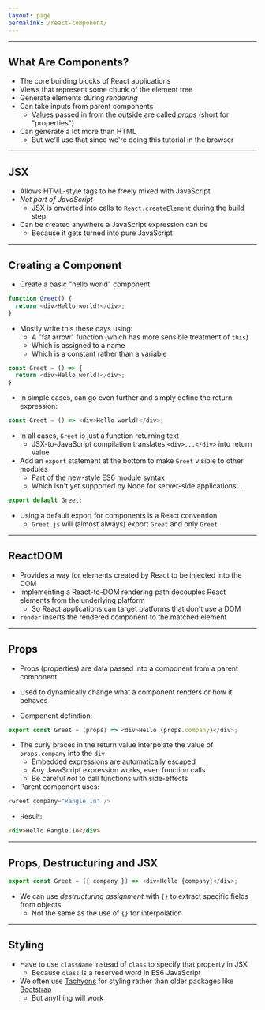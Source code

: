 ```yaml
---
layout: page
permalink: /react-component/
---
```


---

## What Are Components?

- The core building blocks of React applications
- Views that represent some chunk of the element tree
- Generate elements during *rendering*
- Can take inputs from parent components
  - Values passed in from the outside are called *props* (short for "properties")
- Can generate a lot more than HTML
  - But we'll use that since we're doing this tutorial in the browser

---

## JSX

- Allows HTML-style tags to be freely mixed with JavaScript
- *Not part of JavaScript*
  - JSX is onverted into calls to `React.createElement` during the build step
- Can be created anywhere a JavaScript expression can be
  - Because it gets turned into pure JavaScript

---

## Creating a Component

- Create a basic "hello world" component

```js
function Greet() {
  return <div>Hello world!</div>;
}
```

- Mostly write this these days using:
  - A "fat arrow" function (which has more sensible treatment of `this`)
  - Which is assigned to a name
  - Which is a constant rather than a variable

```js
const Greet = () => {
  return <div>Hello world!</div>;
}
```

- In simple cases, can go even further and simply define the return expression:

```js
const Greet = () => <div>Hello world!</div>;
```

- In all cases, `Greet` is just a function returning text
  - JSX-to-JavaScript compilation translates `<div>...</div>` into return value
- Add an `export` statement at the bottom to make `Greet` visible to other modules
  - Part of the new-style ES6 module syntax
  - Which isn't yet supported by Node for server-side applications...

```js
export default Greet;
```
- Using a default export for components is a React convention
  - `Greet.js` will (almost always) export `Greet` and only `Greet`

---

## ReactDOM

- Provides a way for elements created by React to be injected into the DOM
- Implementing a React-to-DOM rendering path decouples React elements from the underlying platform
  - So React applications can target platforms that don't use a DOM
- `render` inserts the rendered component to the matched element

---

## Props

- Props (properties) are data passed into a component from a parent component
- Used to dynamically change what a component renders or how it behaves

- Component definition:

```js
export const Greet = (props) => <div>Hello {props.company}</div>;
```

- The curly braces in the return value interpolate the value of `props.company` into the `div`
  - Embedded expressions are automatically escaped
  - Any JavaScript expression works, even function calls
  - Be careful *not* to call functions with side-effects
- Parent component uses:

```js
<Greet company="Rangle.io" />
```

- Result:

```html
<div>Hello Rangle.io</div>
```

---

## Props, Destructuring and JSX

```js
export const Greet = ({ company }) => <div>Hello {company}</div>;
```

- We can use *destructuring assignment* with `{}` to extract specific fields from objects
  - Not the same as the use of `{}` for interpolation

---

## Styling

- Have to use `className` instead of `class` to specify that property in JSX
  - Because `class` is a reserved word in ES6 JavaScript
- We often use [Tachyons](http://tachyons.io/) for styling rather than older packages like [Bootstrap](http://getbootstrap.com/)
  - But anything will work
